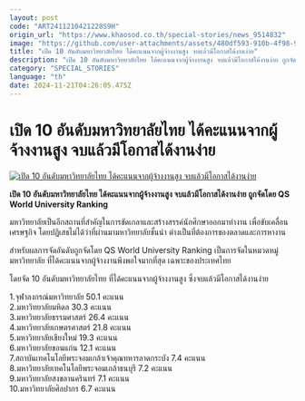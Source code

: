 ```yaml
---
layout: post
code: "ART2411210421228S9H"
origin_url: "https://www.khaosod.co.th/special-stories/news_9514832"
image: "https://github.com/user-attachments/assets/480df593-910b-4f98-9c96-00aaef7ed433"
title: "เปิด 10 อันดับมหาวิทยาลัยไทย ได้คะแนนจากผู้จ้างงานสูง จบแล้วมีโอกาสได้งานง่าย"
description: "เปิด 10 อันดับมหาวิทยาลัยไทย ได้คะแนนจากผู้จ้างงานสูง จบแล้วมีโอกาสได้งานง่าย ถูกจัดโดย QS World University Ranking เป็นการจัดในหมวดหมู่มหาวิทยาลัย"
category: "SPECIAL_STORIES"
language: "th"
date: 2024-11-21T04:26:05.475Z
---
```


# เปิด 10 อันดับมหาวิทยาลัยไทย ได้คะแนนจากผู้จ้างงานสูง จบแล้วมีโอกาสได้งานง่าย

[![เปิด 10 อันดับมหาวิทยาลัยไทย ได้คะแนนจากผู้จ้างงานสูง จบแล้วมีโอกาสได้งานง่าย](https://www.khaosod.co.th/wpapp/uploads/2024/11/54548.jpg "เปิด 10 อันดับมหาวิทยาลัยไทย ได้คะแนนจากผู้จ้างงานสูง จบแล้วมีโอกาสได้งานง่าย")](https://www.khaosod.co.th/wpapp/uploads/2024/11/54548.jpg)

**เปิด 10 อันดับมหาวิทยาลัยไทย ได้คะแนนจากผู้จ้างงานสูง จบแล้วมีโอกาสได้งานง่าย ถูกจัดโดย QS World University Ranking**

มหาวิทยาลัยเป็นอีกสถานที่สำคัญในการขัดเกลาและสร้างสรรค์นักศึกษาออกมาทำงาน เพื่อขับเคลื่อนเศรษฐกิจ โดยปฏิเสธไม่ได้ว่าที่ผ่านมามหาวิทยาลัยชั้นนำ ต่างเป็นที่ต้องการของตลาดและการหางาน

สำหรับผลการจัดอันดับถูกจัดโดย QS World University Ranking เป็นการจัดในหมวดหมู่มหาวิทยาลัย ที่ได้คะแนนจากผู้จ้างงานพึงพอใจมากที่สุด เฉพาะของประเทศไทย

โดยจัด 10 อันดับมหาวิทยาลัยไทย ที่ได้คะแนนจากผู้จ้างงานสูง ซึ่งจบแล้วมีโอกาสได้งานง่าย

1.จุฬาลงกรณ์มหาวิทยาลัย 50.1 คะแนน  
2.มหาวิทยาลัยมหิดล 30.3 คะแนน  
3.มหาวิทยาลัยธรรมศาสตร์ 26.4 คะแนน  
4.มหาวิทยาลัยเกษตรศาสตร์ 21.8 คะแนน  
5.มหาวิทยาลัยเชียงใหม่ 19.3 คะแนน  
6.มหาวิทยาลัยขอนแก่น 12.1 คะแนน  
7.สถาบันเทคโนโลยีพระจอมเกล้าเจ้าคุณทหารลาดกระบัง 7.4 คะแนน  
8.มหาวิทยาลัยเทคโนโลยีพระจอมเกล้าธนบุรี 7.2 คะแนน  
9.มหาวิทยาลัยสงขลานครินทร์ 7.1 คะแนน  
10.มหาวิทยาลัยศิลปากร 6.7 คะแนน